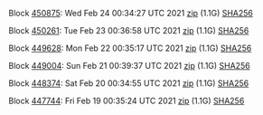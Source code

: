Block [450875](https://testnet-insight.dashevo.org/insight/block/000000820ab2f98ba914cd4809c9e682fe7d0a40771a315bf3795fa06293163f): Wed Feb 24 00:34:27 UTC 2021 [zip](https://dash-bootstrap.ams3.digitaloceanspaces.com/testnet/2021-02-24/bootstrap.dat.zip) (1.1G) [SHA256](https://dash-bootstrap.ams3.digitaloceanspaces.com/testnet/2021-02-24/sha256.txt)

Block [450261](https://testnet-insight.dashevo.org/insight/block/0000017385507cefedbbc26ca2093f96df42ae30be72d1644bc896ec98e0c065): Tue Feb 23 00:36:58 UTC 2021 [zip](https://dash-bootstrap.ams3.digitaloceanspaces.com/testnet/2021-02-23/bootstrap.dat.zip) (1.1G) [SHA256](https://dash-bootstrap.ams3.digitaloceanspaces.com/testnet/2021-02-23/sha256.txt)

Block [449628](https://testnet-insight.dashevo.org/insight/block/0000013af3baa62f3a3e3a00f8bb3d18caab4a2d9c6c40e0d93c41d4300ecebe): Mon Feb 22 00:35:17 UTC 2021 [zip](https://dash-bootstrap.ams3.digitaloceanspaces.com/testnet/2021-02-22/bootstrap.dat.zip) (1.1G) [SHA256](https://dash-bootstrap.ams3.digitaloceanspaces.com/testnet/2021-02-22/sha256.txt)

Block [449004](https://testnet-insight.dashevo.org/insight/block/0000021bfe632c46bfa3ea12950ca1e670c07a022fbf1c3f7f8ecc52f51b714c): Sun Feb 21 00:39:37 UTC 2021 [zip](https://dash-bootstrap.ams3.digitaloceanspaces.com/testnet/2021-02-21/bootstrap.dat.zip) (1.1G) [SHA256](https://dash-bootstrap.ams3.digitaloceanspaces.com/testnet/2021-02-21/sha256.txt)

Block [448374](https://testnet-insight.dashevo.org/insight/block/000001934374b65a33841c1f6973768efa6d1a16210d3a993b3023876b34388e): Sat Feb 20 00:34:55 UTC 2021 [zip](https://dash-bootstrap.ams3.digitaloceanspaces.com/testnet/2021-02-20/bootstrap.dat.zip) (1.1G) [SHA256](https://dash-bootstrap.ams3.digitaloceanspaces.com/testnet/2021-02-20/sha256.txt)

Block [447744](https://testnet-insight.dashevo.org/insight/block/0000020b54e1d7ccad1fbeaf921ce9ce50809b1adc815e372a1914514b789d7d): Fri Feb 19 00:35:24 UTC 2021 [zip](https://dash-bootstrap.ams3.digitaloceanspaces.com/testnet/2021-02-19/bootstrap.dat.zip) (1.1G) [SHA256](https://dash-bootstrap.ams3.digitaloceanspaces.com/testnet/2021-02-19/sha256.txt)
